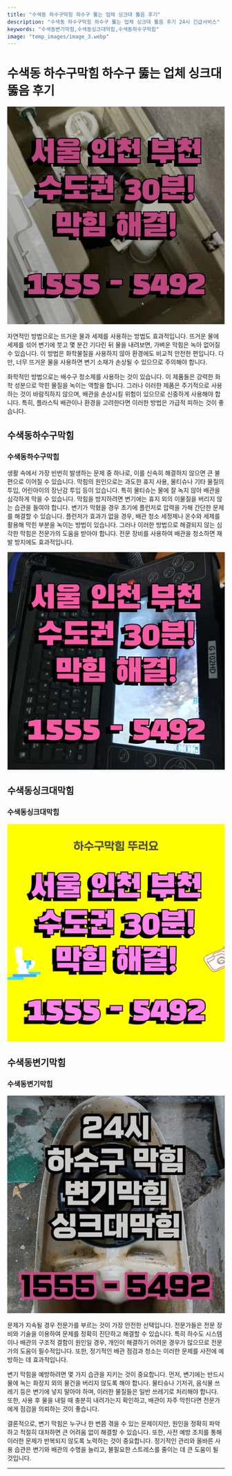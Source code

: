 ```yaml
---
title: "수색동 하수구막힘 하수구 뚫는 업체 싱크대 뚫음 후기"
description: "수색동 하수구막힘 하수구 뚫는 업체 싱크대 뚫음 후기 24시 긴급서비스"
keywords: "수색동변기막힘,수색동싱크대막힘,수색동하수구막힘"
image: "temp_images/image_3.webp"
---
```


# 수색동 하수구막힘 하수구 뚫는 업체 싱크대 뚫음 후기

![수색동하수구막힘](temp_images/image_4.webp) 

자연적인 방법으로는 뜨거운 물과 세제를 사용하는 방법도 효과적입니다. 뜨거운 물에 세제를 섞어 변기에 붓고 몇 분간 기다린 뒤 물을 내려보면, 가벼운 막힘은 녹아 없어질 수 있습니다. 이 방법은 화학물질을 사용하지 않아 환경에도 비교적 안전한 편입니다. 다만, 너무 뜨거운 물을 사용하면 변기 소재가 손상될 수 있으므로 주의해야 합니다.

화학적인 방법으로는 배수구 청소제를 사용하는 것이 있습니다. 이 제품들은 강력한 화학 성분으로 막힌 물질을 녹이는 역할을 합니다. 그러나 이러한 제품은 주기적으로 사용하는 것이 바람직하지 않으며, 배관을 손상시킬 위험이 있으므로 신중하게 사용해야 합니다. 특히, 플라스틱 배관이나 환경을 고려한다면 이러한 방법은 가급적 피하는 것이 좋습니다.


## 수색동하수구막힘

### 수색동하수구막힘

생활 속에서 가장 빈번히 발생하는 문제 중 하나로, 이를 신속히 해결하지 않으면 큰 불편으로 이어질 수 있습니다. 막힘의 원인으로는 과도한 휴지 사용, 물티슈나 기타 물질의 투입, 어린아이의 장난감 투입 등이 있습니다. 특히 물티슈는 물에 잘 녹지 않아 배관을 심각하게 막을 수 있습니다. 막힘을 방지하려면 변기에는 휴지 외의 이물질을 버리지 않는 습관을 들여야 합니다. 변기가 막혔을 경우 초기에 플런저로 압력을 가해 간단한 문제를 해결할 수 있습니다. 플런저가 효과가 없을 경우, 배관 청소 세정제나 온수와 세제를 활용해 막힌 부분을 녹이는 방법이 있습니다. 그러나 이러한 방법으로 해결되지 않는 심각한 막힘은 전문가의 도움을 받아야 합니다. 전문 장비를 사용하여 배관을 청소하면 재발 방지에도 효과적입니다.

![수색동하수구막힘](temp_images/image_6.webp) 



## 수색동싱크대막힘

### 수색동싱크대막힘

![수색동싱크대막힘](temp_images/image_1.webp) 



## 수색동변기막힘

### 수색동변기막힘

![수색동변기막힘](temp_images/image_7.webp) 

  문제가 지속될 경우 전문가를 부르는 것이 가장 안전한 선택입니다. 전문가들은 전문 장비와 기술을 이용하여 문제를 정확히 진단하고 해결할 수 있습니다. 특히 하수도 시스템이나 배관의 구조적 결함이 원인일 경우, 개인이 해결하기 어려운 경우가 많으므로 전문가의 도움이 필수적입니다. 또한, 정기적인 배관 점검과 청소는 이러한 문제를 사전에 예방하는 데 효과적입니다.

변기 막힘을 예방하려면 몇 가지 습관을 지키는 것이 중요합니다. 먼저, 변기에는 반드시 물에 녹는 화장지 외의 물건을 버리지 않도록 해야 합니다. 물티슈나 기저귀, 음식물 쓰레기 등은 변기에 넣지 말아야 하며, 이러한 물질들은 일반 쓰레기로 처리해야 합니다. 또한, 사용 후 물을 내릴 때 충분히 내려가는지 확인하고, 배관이 자주 막힌다면 전문가에게 점검을 의뢰하는 것이 좋습니다.

결론적으로, 변기 막힘은 누구나 한 번쯤 겪을 수 있는 문제이지만, 원인을 정확히 파악하고 적절히 대처하면 큰 어려움 없이 해결할 수 있습니다. 또한, 사전 예방 조치를 통해 이러한 문제가 반복되지 않도록 노력하는 것이 중요합니다. 정기적인 관리와 올바른 사용 습관은 변기와 배관의 수명을 늘리고, 불필요한 스트레스를 줄이는 데 큰 도움이 될 것입니다.

---

